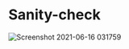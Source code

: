 # Sanity-check

![Screenshot 2021-06-16 031759](https://user-images.githubusercontent.com/85939342/122118025-c81dc880-ce51-11eb-9718-5cdec94ac39b.png)
